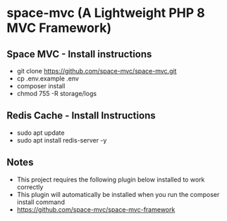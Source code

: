 # space-mvc (A Lightweight PHP 8 MVC Framework)

## Space MVC - Install instructions
- git clone https://github.com/space-mvc/space-mvc.git
- cp .env.example .env
- composer install
- chmod 755 -R storage/logs

## Redis Cache - Install Instructions
- sudo apt update
- sudo apt install redis-server -y

## Notes
- This project requires the following plugin below installed to work correctly
- This plugin will automatically be installed when you run the composer install command
- https://github.com/space-mvc/space-mvc-framework
